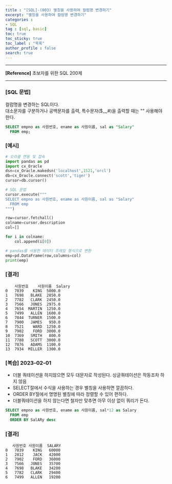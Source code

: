 ```yaml
---
title : "[SQL]-(003) 별칭을 사용하여 컬럼명 변경하기"
excerpt: "별칭을 사용하여 컬럼명 변경하기"
categories :
- SQL
tag : [sql, basic] 
toc: true
toc_sticky: true
toc_label : "목록"
author_profile : false
search: true
---
```


---
**[Reference]** 초보자를 위한 SQL 200제

---
### [SQL 문법]
컬럼명을 변경하는 SQL이다.  
대소문자를 구분하거나 공백문자를 출력, 특수문자($,_,#)을 출력할 때는 "" 사용해야 한다.
```sql
SELECT empno as 사원번호, ename as 사원이름, sal as "Salary"
  FROM emp;
```
### [예시]
```python
# 오라클 연동 및 접속
import pandas as pd
import cx_Oracle
dsn=cx_Oracle.makedsn('localhost',1521,'orcl')
db=cx_Oracle.connect('scott','tiger')
cursor=db.cursor()

# SQL 문법
cursor.execute("""
SELECT empno as 사원번호, ename as 사원이름, sal as "Salary"
  FROM emp
""")

row=cursor.fetchall()
colname=cursor.description
col=[]

for i in colname:
    col.append(i[0])

# pandas를 사용한 데이터 프레임 형식으로 변환
emp=pd.DataFrame(row,columns=col)
print(emp)
```
### [결과]

        사원번호    사원이름  Salary
    0   7839    KING  5000.0
    1   7698   BLAKE  2850.0
    2   7782   CLARK  2450.0
    3   7566   JONES  2975.0
    4   7654  MARTIN  1250.0
    5   7499   ALLEN  1600.0
    6   7844  TURNER  1500.0
    7   7900   JAMES   950.0
    8   7521    WARD  1250.0
    9   7902    FORD  3000.0
    10  7369   SMITH   800.0
    11  7788   SCOTT  3000.0
    12  7876   ADAMS  1100.0
    13  7934  MILLER  1300.0
    
### [복습] 2023-02-01
- 더블 쿼테이션을 하지않으면 모두 대문자로 작성된다. 싱글쿼테이션은 작동조차 하지 않음  
- SELECT절에서 수식을 사용하는 경우 별칭을 사용하면 깔끔하다.  
- ORDER BY절에서 명명된 별칭에 따라 정렬할 수 있어 편하다. 
- 더블쿼테이션을 하지 않는다면 철자만 맞추면 아무 이상 없이 쿼리가 돈다.


```sql
SELECT empno as 사원번호, ename as 사원이름, sal*12 as Salary
  FROM emp
  ORDER BY SalARy desc
```

### [결과]
       사원번호 사원이름  SALARY
    0   7839    KING   60000
    1   2812    JACK   42000
    2   7902    FORD   36000
    3   7566   JONES   35700
    4   7698   BLAKE   34200
    5   7782   CLARK   29400
    6   7499   ALLEN   19200